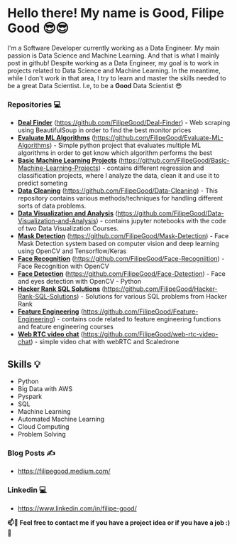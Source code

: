 # Hello there! My name is Good, Filipe Good  😎😎
 
 I'm a Software Developer currently working as a Data Engineer. My main passion is Data Science and Machine Learning. And that is what I mainly post in github!
 Despite working as a Data Engineer, my goal is to work in projects related to Data Science and Machine Learning. In the meantime, while I don't work in that area, I try to learn and master the skills needed to be a great Data Scientist. I.e, to be a **Good** Data Scientist 😎


### Repositories :computer:
- <ins>**Deal Finder**</ins> (https://github.com/FilipeGood/Deal-Finder) - Web scraping using BeautifulSoup in order to find the best monitor prices
- <ins>**Evaluate ML Algorithms**</ins> (https://github.com/FilipeGood/Evaluate-ML-Algorithms) - Simple python project that evaluates multiple ML algorithms in order to get know which algorithm performs the best
- <ins>**Basic Machine Learning Projects**</ins> (https://github.com/FilipeGood/Basic-Machine-Learning-Projects) - contains different regression and classification projects, where I analyze the data, clean it and use it to predict someting
- <ins>**Data Cleaning**</ins> (https://github.com/FilipeGood/Data-Cleaning) - This repository contains various methods/techniques for handling different sorts of data problems.
- <ins>**Data Visualization and Analysis**</ins> (https://github.com/FilipeGood/Data-Visualization-and-Analysis) - contains jupyter notebooks with the code of two Data Visualization Courses.
- <ins>**Mask Detection**</ins> (https://github.com/FilipeGood/Mask-Detection) - Face Mask Detection system based on computer vision and deep learning using OpenCV and Tensorflow/Keras
- <ins>**Face Recognition**</ins> (https://github.com/FilipeGood/Face-Recogniition) - Face Recognition with OpenCV 
- <ins>**Face Detection**</ins> (https://github.com/FilipeGood/Face-Detection) - Face and eyes detection with OpenCV - Python
- <ins>**Hacker Rank SQL Solutions**</ins> (https://github.com/FilipeGood/Hacker-Rank-SQL-Solutions) - Solutions for various SQL problems from Hacker Rank
- <ins>**Feature Engineering**</ins> (https://github.com/FilipeGood/Feature-Engineering) - contains code related to feature engineering functions and feature engineering courses
- <ins>**Web RTC video chat**</ins> (https://github.com/FilipeGood/web-rtc-video-chat) - simple video chat with webRTC and Scaledrone

## Skills :bulb:
- Python
- Big Data with AWS
- Pyspark
- SQL
- Machine Learning
- Automated Machine Learning
- Cloud Computing
- Problem Solving


### Blog Posts ✍️ 
- https://filipegood.medium.com/

### Linkedin 💻
- https://www.linkedin.com/in/filipe-good/
 


**📫:email: Feel free to contact me if you have a project idea or if you have a job :)🔭**

<!--
**FilipeGood/FilipeGood** is a ✨ _special_ ✨ repository because its `README.md` (this file) appears on your GitHub profile.

Here are some ideas to get you started:

- 🔭 I’m currently working on ...
- 🌱 I’m currently learning ...
- 👯 I’m looking to collaborate on ...
- 🤔 I’m looking for help with ...
- 💬 Ask me about ...
- 📫 How to reach me: ...
- 😄 Pronouns: ...
- ⚡ Fun fact: ...
-->
